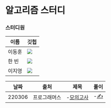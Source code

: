 # 알고리즘 스터디 


### 스터디원
|이름|깃헙|
|------|---|
|이동훈| <a href="https://github.com/green-kong"><img src="https://img.shields.io/badge/dev%2D%2Dkong-339933?style=flat-square&logo=github&logoColor=white&link=https://github.com/green-kong"/></a>|
|한  빈|<a href="https://github.com/hb707"><img src="https://img.shields.io/badge/hb707-fa52ca?style=flat-square&logo=github&logoColor=white&link=https://github.com/hb707"/></a>|
|이지영|<a href="https://github.com/easy-young"><img src="https://img.shields.io/badge/easy%2D%2Dyoung-ed9e00?style=flat-square&logo=github&logoColor=white&link=https://github.com/easy-young"/></a>|


|날짜|출처|제목|풀이|
|---|---|---|---|
|220306|프로그래머스|-[모의고사](https://programmers.co.kr/learn/courses/30/lessons/42840)|-[✍️](https://github.com/green-kong/Algorithm_Study/tree/master/1week/PR_42840)|
